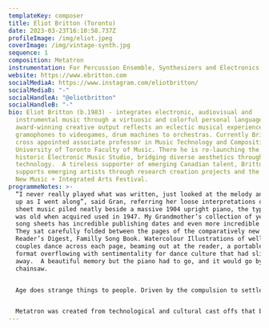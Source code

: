```yaml
---
templateKey: composer
title: Eliot Britton (Toronto)
date: 2023-03-23T16:10:58.737Z
profileImage: /img/eliot.jpeg
coverImage: /img/vintage-synth.jpg
sequence: 1
composition: Metatron
instrumentation: For Percussion Ensemble, Synthesizers and Electronics
website: https://www.ebritton.com
socialMediaA: https://www.instagram.com/eliotbritton/
socialMediaB: "-"
socialHandleA: "@eliotbritton"
socialHandleB: "-"
bio: Eliot Britton (b.1983) - integrates electronic, audiovisual and
  instrumental music through a virtuosic and colorful personal language.  His
  award-winning creative output reflects an eclectic musical experience, from
  gramophones to videogames, drum machines to orchestras. Currently Britton is a
  cross appointed associate professor in Music Technology and Composition at the
  University of Toronto Faculty of Music. There he is re-launching the UofT’s
  historic Electronic Music Studio, bridging diverse aesthetics through
  technology.  A tireless supporter of emerging Canadian talent, Britton
  supports emerging artists through research creation projects and the Cluster
  New Music + Integrated Arts Festival.
programmeNotes: >-
  “I never really played what was written, just looked at the melody and made it
  up as I went along”, said Gran, referring her loose interpretations of the
  sheet music piled neatly beside a massive 1904 upright piano, the type that
  was old when acquired used in 1947. My Grandmother’s collection of yellowing
  song sheets has incredible publishing dates and even more incredible prices.
  They sat carefully folded between the pages of the comparatively new (60s)
  Reader’s Digest, Familly Song Book. Watercolour Illustrations of well dressed
  couples dance across each page, beaming out at the reader, a portable music
  format overflowing with sentimentality for dance culture that had slipped
  away.  A beautiful memory but the piano had to go, and it would go by
  chainsaw.


  Age does strange things to people. Driven by the compulsion to settle affairs, and possibly resentment at no longer having hands that could play, Gran asked me to deal with the music stuff. A piano as old, heavy and ornate as this, generated a great deal of curiosity, but few strong enough to move it. So, one afternoon I helped my 95 year old grand father (at his insistence) slide the piano into the garage. Six months later after returning home, I was greeted by a stripped piano, was handed a dull chainsaw and asked to finish the job. With grim determination and numb hands from the vibrations of a hopelessly dull tool, I dismembered my first musical experiences, thinking only of centuries old musical legacy and the attachment to music technology. Firewood, or maybe something more.


  Metatron was created from technological and cultural cast offs that bullied their way into my life. Gran’s song book, record collection, and the destruction of the piano was the catalyst to a greater reaction that had been building for years. I followed the technological trajectory of two Irving Berlin songs, letting technology and format govern structural, formal and tension building elements. By exaggerating the characteristics of each technology, share my vivid technological listening experience.
---
```

